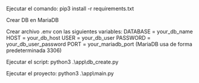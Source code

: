 Ejecutar el comando: 
pip3 install -r requirements.txt

Crear DB en MariaDB 

Crear archivo .env con las siguientes variables: 
DATABASE = your_db_name
HOST = your_db_host
USER = your_db_user
PASSWORD = your_db_user_password
PORT = your_mariadb_port (MariaDB usa de forma predeterminada 3306)

Ejecutar el script: 
python3 .\app\db_create.py

Ejecutar el proyecto: 
python3 .\app\main.py